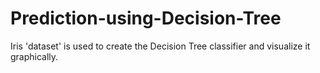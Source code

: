 # Prediction-using-Decision-Tree
Iris 'dataset' is used to create the Decision Tree classifier and visualize it
graphically.
